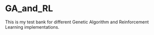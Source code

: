 # GA_and_RL
This is my test bank for different Genetic Algorithm and Reinforcement Learning implementations.
